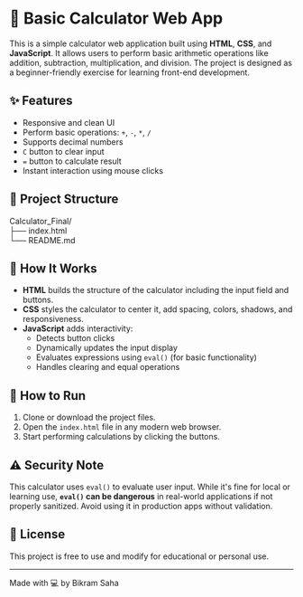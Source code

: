 # 🧮 Basic Calculator Web App

This is a simple calculator web application built using **HTML**, **CSS**, and **JavaScript**. It allows users to perform basic arithmetic operations like addition, subtraction, multiplication, and division. The project is designed as a beginner-friendly exercise for learning front-end development.

## ✨ Features

- Responsive and clean UI
- Perform basic operations: `+`, `-`, `*`, `/`
- Supports decimal numbers
- `C` button to clear input
- `=` button to calculate result
- Instant interaction using mouse clicks

## 📁 Project Structure

Calculator_Final/  
├── index.html  
└── README.md

## 🧠 How It Works

- **HTML** builds the structure of the calculator including the input field and buttons.
- **CSS** styles the calculator to center it, add spacing, colors, shadows, and responsiveness.
- **JavaScript** adds interactivity:
  - Detects button clicks
  - Dynamically updates the input display
  - Evaluates expressions using `eval()` (for basic functionality)
  - Handles clearing and equal operations

## 🚀 How to Run

1. Clone or download the project files.
2. Open the `index.html` file in any modern web browser.
3. Start performing calculations by clicking the buttons.

## ⚠️ Security Note

This calculator uses `eval()` to evaluate user input. While it's fine for local or learning use, **`eval()` can be dangerous** in real-world applications if not properly sanitized. Avoid using it in production apps without validation.

## 🪪 License

This project is free to use and modify for educational or personal use.

---

Made with 💻 by Bikram Saha
